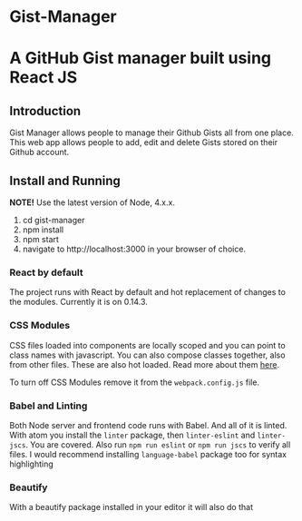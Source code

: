 # Gist-Manager
A GitHub Gist manager built using React JS
=====================

## Introduction
Gist Manager allows people to manage their Github Gists all from one place. This web app allows people to add, edit and delete Gists stored on their Github account.

## Install and Running
**NOTE!** Use the latest version of Node, 4.x.x.
1. cd gist-manager
2. npm install
3. npm start
4. navigate to http://localhost:3000 in your browser of choice.

### React by default
The project runs with React by default and hot replacement of changes to the modules. Currently it is on 0.14.3.

### CSS Modules
CSS files loaded into components are locally scoped and you can point to class names with javascript. You can also compose classes together, also from other files. These are also hot loaded. Read more about them [here](http://glenmaddern.com/articles/css-modules).

To turn off CSS Modules remove it from the `webpack.config.js` file.

### Babel and Linting
Both Node server and frontend code runs with Babel. And all of it is linted. With atom you install the `linter` package, then `linter-eslint` and `linter-jscs`. You are covered. Also run `npm run eslint` or `npm run jscs` to verify all files. I would recommend installing `language-babel` package too for syntax highlighting

### Beautify
With a beautify package installed in your editor it will also do that
